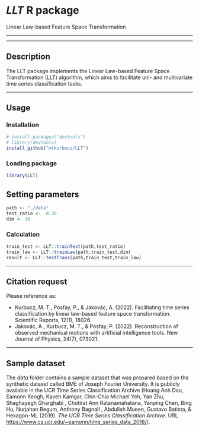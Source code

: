 # *LLT* R package
Linear Law-based Feature Space Transformation

<hr><hr>

## Description
The LLT package implements the Linear Law-based Feature Space Transformation (LLT) algorithm, which aims to facilitate uni- and multivariate time series classification tasks.

<hr>

## Usage

### Installation
```R
# install.packages("devtools")
# library(devtools)
install_github("mtkurbucz/LLT")
```

### Loading package
```R
library(LLT)
```

## Setting parameters
```R
path <- "./data"
test_ratio <-  0.30
dim <- 10
```

### Calculation
```R
train_test <- LLT::trainTest(path,test_ratio)
train_law <- LLT::trainLaw(path,train_test,dim)
result <- LLT::testTrans(path,train_test,train_law)
```

<hr>

## Citation request

Please reference as:
<ul>
  <li>Kurbucz, M. T., Pósfay, P., & Jakovác, A. (2022). Facilitating time series classification by linear law-based feature space transformation. Scientific Reports, 12(1), 18026.</li>
  <li>Jakovác, A., Kurbucz, M. T., & Pósfay, P. (2022). Reconstruction of observed mechanical motions with artificial intelligence tools. New Journal of Physics, 24(7), 073021.</li>
</ul>

<hr>

## Sample dataset

The *data* folder contains a sample dataset that was prepared based on the synthetic dataset called BME of Joseph Fourier University. It is publicly available in the UCR Time Series Classification Archive (Hoang Anh Dau, Eamonn Keogh, Kaveh Kamgar, Chin-Chia Michael Yeh, Yan Zhu, Shaghayegh Gharghabi , Chotirat Ann Ratanamahatana, Yanping Chen, Bing Hu, Nurjahan Begum, Anthony Bagnall , Abdullah Mueen, Gustavo Batista, & Hexagon-ML (2019). *The UCR Time Series Classification Archive*. URL https://www.cs.ucr.edu/~eamonn/time_series_data_2018/).
